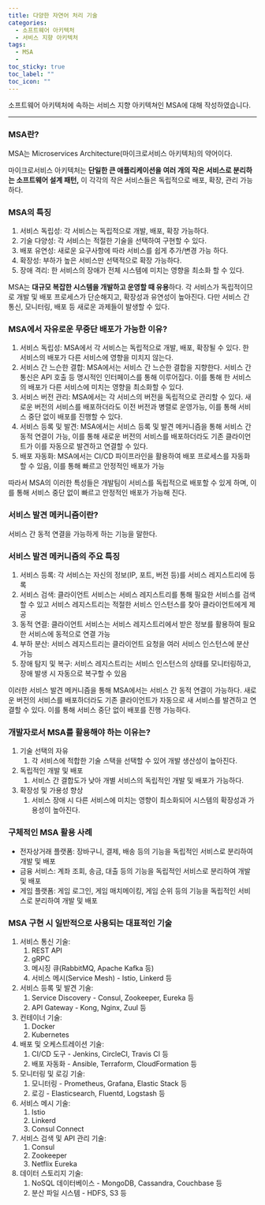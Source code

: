 ```yaml
---
title: 다양한 자연어 처리 기술
categories:
  - 소프트웨어 아키텍처
  - 서비스 지향 아키텍처
tags:
  - MSA
  - 
toc_sticky: true
toc_label: ""
toc_icon: ""
---
```


소프트웨어 아키텍처에 속하는 서비스 지향 아키텍쳐인 MSA에 대해 작성하였습니다. 


---

### MSA란?

MSA는 Microservices Architecture(마이크로서비스 아키텍처)의 약어이다.

마이크로서비스 아키텍처는 **단일한 큰 애플리케이션을 여러 개의 작은 서비스로 분리하는 소프트웨어 설계 패턴,** 이 각각의 작은 서비스들은 독립적으로 배포, 확장, 관리 가능하다.

### MSA의 특징

1. 서비스 독립성: 각 서비스는 독립적으로 개발, 배포, 확장 가능하다.
2. 기술 다양성: 각 서비스는 적절한 기술을 선택하여 구현할 수 있다.
3. 배포 유연성: 새로운 요구사항에 따라 서비스를 쉽게 추가/변경 가능 하다.
4. 확장성: 부하가 높은 서비스만 선택적으로 확장 가능하다.
5. 장애 격리: 한 서비스의 장애가 전체 시스템에 미치는 영향을 최소화 할 수 있다.

MSA는 **대규모 복잡한 시스템을 개발하고 운영할 때 유용**하다. 각 서비스가 독립적이므로 개발 및 배포 프로세스가 단순해지고, 확장성과 유연성이 높아진다. 다만 서비스 간 통신, 모니터링, 배포 등 새로운 과제들이 발생할 수 있다.

### MSA에서 자유로운 무중단 배포가 가능한 이유?

1. 서비스 독립성: MSA에서 각 서비스는 독립적으로 개발, 배포, 확장될 수 있다. 한 서비스의 배포가 다른 서비스에 영향을 미치지 않는다.
2. 서비스 간 느슨한 결합: MSA에서는 서비스 간 느슨한 결합을 지향한다. 서비스 간 통신은 API 호출 등 명시적인 인터페이스를 통해 이루어집다. 이를 통해 한 서비스의 배포가 다른 서비스에 미치는 영향을 최소화할 수 있다.
3. 서비스 버전 관리: MSA에서는 각 서비스의 버전을 독립적으로 관리할 수 있다. 새로운 버전의 서비스를 배포하더라도 이전 버전과 병렬로 운영가능, 이를 통해 서비스 중단 없이 배포를 진행할 수 있다.
4. 서비스 등록 및 발견: MSA에서는 서비스 등록 및 발견 메커니즘을 통해 서비스 간 동적 연결이 가능, 이를 통해 새로운 버전의 서비스를 배포하더라도 기존 클라이언트가 이를 자동으로 발견하고 연결할 수 있다.
5. 배포 자동화: MSA에서는 CI/CD 파이프라인을 활용하여 배포 프로세스를 자동화 할 수 있음, 이를 통해 빠르고 안정적인 배포가 가능

따라서 MSA의 이러한 특성들은 개발팀이 서비스를 독립적으로 배포할 수 있게 하며, 이를 통해 서비스 중단 없이 빠르고 안정적인 배포가 가능해 진다.

### 서비스 발견 메커니즘이란?

서비스 간 동적 연결을 가능하게 하는 기능을 말한다.

### 서비스 발견 메커니즘의 주요 특징

1. 서비스 등록: 각 서비스는 자신의 정보(IP, 포트, 버전 등)를 서비스 레지스트리에 등록
2. 서비스 검색: 클라이언트 서비스는 서비스 레지스트리를 통해 필요한 서비스를 검색할 수 있고 서비스 레지스트리는 적절한 서비스 인스턴스를 찾아 클라이언트에게 제공
3. 동적 연결: 클라이언트 서비스는 서비스 레지스트리에서 받은 정보를 활용하여 필요한 서비스에 동적으로 연결 가능
4. 부하 분산: 서비스 레지스트리는 클라이언트 요청을 여러 서비스 인스턴스에 분산 가능
5. 장애 탐지 및 복구: 서비스 레지스트리는 서비스 인스턴스의 상태를 모니터링하고, 장애 발생 시 자동으로 복구할 수 있음

이러한 서비스 발견 메커니즘을 통해 MSA에서는 서비스 간 동적 연결이 가능하다. 새로운 버전의 서비스를 배포하더라도 기존 클라이언트가 자동으로 새 서비스를 발견하고 연결할 수 있다. 이를 통해 서비스 중단 없이 배포를 진행 가능하다.

### 개발자로서 MSA를 활용해야 하는 이유는?

1. 기술 선택의 자유
    1. 각 서비스에 적합한 기술 스택을 선택할 수 있어 개발 생산성이 높아진다.
2. 독립적인 개발 및 배포
    1. 서비스 간 결합도가 낮아 개별 서비스의 독립적인 개발 및 배포가 가능하다.
3. 확장성 및 가용성 향상
    1. 서비스 장애 시 다른 서비스에 미치는 영향이 최소화되어 시스템의 확장성과 가용성이 높아진다.

### 구체적인 MSA 활용 사례

- 전자상거래 플랫폼: 장바구니, 결제, 배송 등의 기능을 독립적인 서비스로 분리하여 개발 및 배포
- 금융 서비스: 계좌 조회, 송금, 대출 등의 기능을 독립적인 서비스로 분리하여 개발 및 배포
- 게임 플랫폼: 게임 로그인, 게임 매치메이킹, 게임 순위 등의 기능을 독립적인 서비스로 분리하여 개발 및 배포

### MSA 구현 시 일반적으로 사용되는 대표적인 기술

1. 서비스 통신 기술:
    1. REST API
    2. gRPC
    3. 메시징 큐(RabbitMQ, Apache Kafka 등)
    4. 서비스 메시(Service Mesh) - Istio, Linkerd 등
2. 서비스 등록 및 발견 기술:
    1. Service Discovery - Consul, Zookeeper, Eureka 등
    2. API Gateway - Kong, Nginx, Zuul 등
3. 컨테이너 기술:
    1. Docker
    2. Kubernetes
4. 배포 및 오케스트레이션 기술:
    1. CI/CD 도구 - Jenkins, CircleCI, Travis CI 등
    2. 배포 자동화 - Ansible, Terraform, CloudFormation 등
5. 모니터링 및 로깅 기술:
    1. 모니터링 - Prometheus, Grafana, Elastic Stack 등
    2. 로깅 - Elasticsearch, Fluentd, Logstash 등
6. 서비스 메시 기술:
    1. Istio
    2. Linkerd
    3. Consul Connect
7. 서비스 검색 및 API 관리 기술:
    1. Consul
    2. Zookeeper
    3. Netflix Eureka
8. 데이터 스토리지 기술:
    1. NoSQL 데이터베이스 - MongoDB, Cassandra, Couchbase 등
    2. 분산 파일 시스템 - HDFS, S3 등